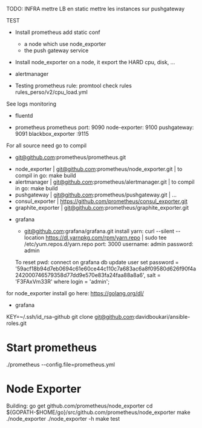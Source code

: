TODO:
INFRA
  mettre LB en static
  mettre les instances sur pushgateway
  
TEST 
* Install prometheus
  add static conf
    * a node which use node_exporter
    * the push gateway service

* Install node_exporter on a node, it export the HARD cpu, disk, ...

* alertmanager   

* Testing prometheus rule: promtool check rules rules_perso/v2/cpu_load.yml

See logs monitoring
  * fluentd

- prometheus 
  prometheus port: 9090
  node-exporter: 9100
  pushgateway: 9091
  blackbox_exporter :9115

For all source need go to compil 
  - git@github.com:prometheus/prometheus.git  
  * node_exporter      | git@github.com:prometheus/node_exporter.git  | to compil in go: make build
  * alertmanager       | git@github.com:prometheus/alertmanager.git   | to compil in go: make build
  * pushgateway        | git@github.com:prometheus/pushgateway.git    | ... 
  * consul_exporter    | https://github.com/prometheus/consul_exporter.git
  * graphite_exporter  | git@github.com:prometheus/graphite_exporter.git  

- grafana
  - git@github.com:grafana/grafana.git
  install yarn:  curl --silent --location https://dl.yarnpkg.com/rpm/yarn.repo | sudo tee /etc/yum.repos.d/yarn.repo
  port: 3000
  username: admin
  password: admin

  To reset pwd: 
  connect on grafana db
update user set password = '59acf18b94d7eb0694c61e60ce44c110c7a683ac6a8f09580d626f90f4a242000746579358d77dd9e570e83fa24faa88a8a6', salt = 'F3FAxVm33R' where login = 'admin';


for node_exporter install go here: https://golang.org/dl/

- grafana

KEY=~/.ssh/id_rsa-github  git  clone git@github.com:davidboukari/ansible-roles.git

# Start prometheus
./prometheus --config.file=prometheus.yml

# Node Exporter
Building:
    go get github.com/prometheus/node_exporter
    cd ${GOPATH-$HOME/go}/src/github.com/prometheus/node_exporter
    make
    ./node_exporter <flags>
    ./node_exporter -h
    make test




  
